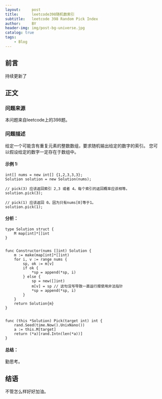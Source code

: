 ```yaml
---
layout:     post
title:      leetcode398随机数索引
subtitle:   leetcode 398 Random Pick Index
author:     BY
header-img: img/post-bg-universe.jpg
catalog: true
tags:
    - Blog
---
```



## 前言

持续更新了

## 正文

### 问题来源

本问题来自leetcode上的398题。  

### 问题描述

给定一个可能含有重复元素的整数数组，要求随机输出给定的数字的索引。 您可以假设给定的数字一定存在于数组中。  

#### 示例 1:
```
int[] nums = new int[] {1,2,3,3,3};
Solution solution = new Solution(nums);

// pick(3) 应该返回索引 2,3 或者 4。每个索引的返回概率应该相等。
solution.pick(3);

// pick(1) 应该返回 0。因为只有nums[0]等于1。
solution.pick(1);
```

#### 分析：
```
type Solution struct {
    M map[int]*[]int
}


func Constructor(nums []int) Solution {
    m := make(map[int]*[]int)
    for i, v := range nums {
        sp, ok := m[v]
        if ok {
            *sp = append(*sp, i)
        } else {
            sp = new([]int)
            m[v] = sp // 这句没写导致一直运行报使用非法指针
            *sp = append(*sp, i)
        }
    }
    return Solution{m}
}


func (this *Solution) Pick(target int) int {
    rand.Seed(time.Now().UnixNano())
    a := this.M[target]
    return (*a)[rand.Intn(len(*a))]
}
```

#### 总结：
勤思考。  

## 结语
不管怎么样好好加油。  
